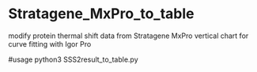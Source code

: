 # Stratagene_MxPro_to_table
modify protein thermal shift data from Stratagene MxPro vertical chart for curve fitting with Igor Pro

#usage
python3 SSS2result_to_table.py <your chart vertical data file name here>
